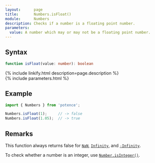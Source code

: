 ```yaml
---
layout:      page
title:       Numbers.isFloat()
module:      Numbers
description: Checks if a number is a floating point number.
parameters:
  value: A number which may or may not be a floating point number.
---
```

## Syntax

```ts
function isFloat(value: number): boolean
```

<div class="description">{% include linkify.html description=page.description %}</div>
{% include parameters.html %}

## Example

```ts
import { Numbers } from 'potence';

Numbers.isFloat(1);     // -> false
Numbers.isFloat(1.05);  // -> true
```

## Remarks

This function always returns false for
[`NaN`](https://developer.mozilla.org/en-US/docs/Web/JavaScript/Reference/Global_Objects/Number/NaN),
[`Infinity`](https://developer.mozilla.org/en-US/docs/Web/JavaScript/Reference/Global_Objects/Number/POSITIVE_INFINITY),
and [`-Infinity`](https://developer.mozilla.org/en-US/docs/Web/JavaScript/Reference/Global_Objects/Number/NEGATIVE_INFINITY).

To check whether a number is an integer, use
[`Number.isInteger()`]([`Number.isInteger()`](https://developer.mozilla.org/en-US/docs/Web/JavaScript/Reference/Global_Objects/Number/isInteger)).
